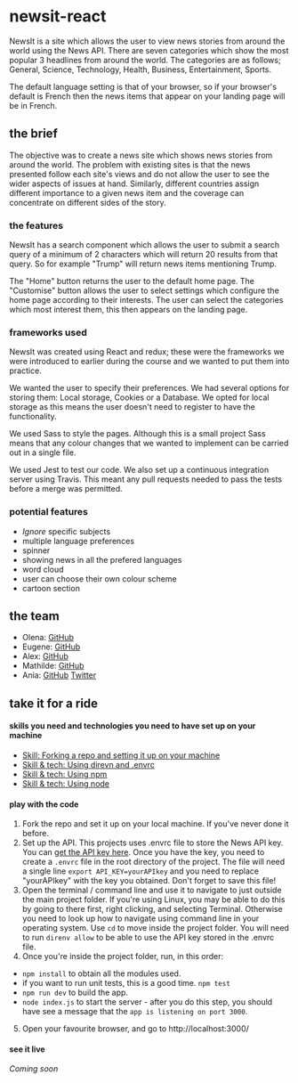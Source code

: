 # newsit-react

NewsIt is a site which allows the user to view news stories from around the world using the News API. There are seven categories which show the most popular 3 headlines from around the world. The categories are as follows; General, Science, Technology, Health, Business, Entertainment, Sports.

The default language setting is that of your browser, so if your browser's default is French then the news items that appear on your landing page will be in French.

## the brief

The objective was to create a news site which shows news stories from around the world. The problem with existing sites is that the news presented follow each site's views and do not allow the user to see the wider aspects of issues at hand. Similarly, different countries assign different importance to a given news item and the coverage can concentrate on different sides of the story.

### the features

NewsIt has a search component which allows the user to submit a search query of a minimum of 2 characters which will return 20 results from that query. So for example "Trump" will return news items mentioning Trump.

The "Home" button returns the user to the default home page. The "Customise" button allows the user to select settings which configure the home page according to their interests. The user can select the categories which most interest them, this then appears on the landing page.

### frameworks used

NewsIt was created using React and redux; these were the frameworks we were introduced to earlier during the course and we wanted to put them into practice.

We wanted the user to specify their preferences. We had several options for storing them: Local storage, Cookies or a Database. We opted for local storage as this means the user doesn't need to register to have the functionality.

We used Sass to style the pages. Although this is a small project Sass means that any colour changes that we wanted to implement can be carried out in a single file.   

We used Jest to test our code. We also set up a continuous integration server using Travis. This meant any pull requests needed to pass the tests before a merge was permitted.

### potential features
* <em>Ignore</em> specific subjects
* multiple language preferences
* spinner
* showing news in all the prefered languages
* word cloud
* user can choose their own colour scheme
* cartoon section

## the team
* Olena: [GitHub](https://github.com/OlenaKashuba)
* Eugene: [GitHub](https://github.com/yevhensydorov)
* Alex: [GitHub](https://github.com/AlexJRFox)
* Mathilde: [GitHub](https://github.com/mathildepind)
* Ania: [GitHub](https://github.com/AniaMakes) [Twitter](https://twitter.com/AniaMakes)

## take it for a ride

#### skills you need and technologies you need to have set up on your machine
* [Skill: Forking a repo and setting it up on your machine](https://blog.scottlowe.org/2015/01/27/using-fork-branch-git-workflow/)
* [Skill & tech: Using direvn and .envrc](https://direnv.net/)
* [Skill & tech: Using npm](https://docs.npmjs.com/)
* [Skill & tech: Using node](https://nodejs.org/en/)

#### play with the code
1. Fork the repo and set it up on your local machine. If you've never done it before.
2. Set up the API. This projects uses .envrc file to store the News API key. You can [get the API key here](https://newsapi.org/). Once you have the key, you need to create a `.envrc` file in the root directory of the project. The file will need a single line `export API_KEY=yourAPIkey` and you need to replace "yourAPIkey" with the key you obtained. Don't forget to save this file!
3. Open the terminal / command line and use it to navigate to just outside the main project folder. If you're using Linux, you may be able to do this by going to there first, right clicking, and selecting Terminal. Otherwise you need to look up how to navigate using command line in your operating system. Use `cd` to move inside the project folder. You will need to run `direnv allow` to be able to use the API key stored in the .envrc file.
4. Once you're inside the project folder, run, in this order:
  * `npm install` to obtain all the modules used.
  * if you want to run unit tests, this is a good time. `npm test`
  * `npm run dev` to build the app.
  * `node index.js` to start the server - after you do this step, you should have see a message that the `app is listening on port 3000`.
5. Open your favourite browser, and go to http://localhost:3000/

#### see it live
<em>Coming soon</em>
